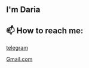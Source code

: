 

## I'm Daria


## 📫 How to reach me:
[telegram](https://t.me/daria_chugu)

[Gmail.com](dariachugunova2003@gmail.com) 

